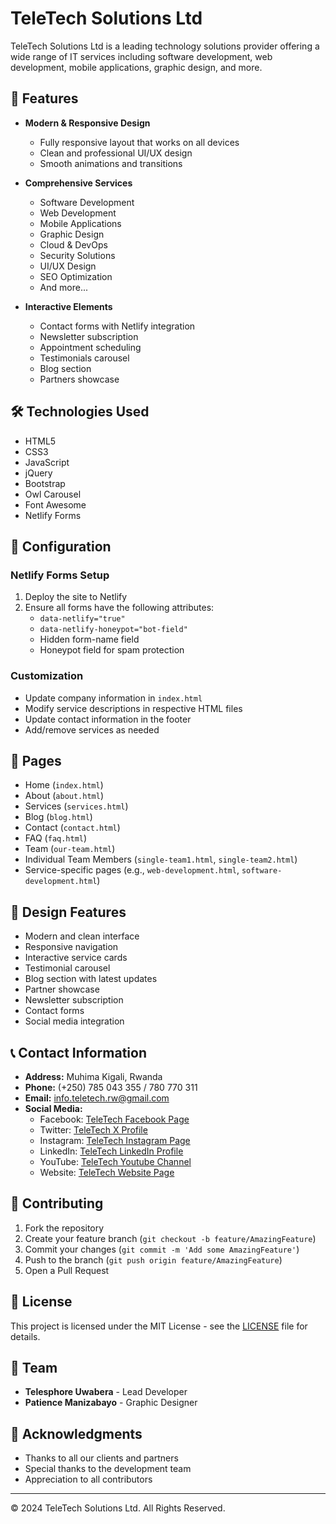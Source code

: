 # TeleTech Solutions Ltd

TeleTech Solutions Ltd is a leading technology solutions provider offering a wide range of IT services including software development, web development, mobile applications, graphic design, and more.

## 🌟 Features

- **Modern & Responsive Design**
  - Fully responsive layout that works on all devices
  - Clean and professional UI/UX design
  - Smooth animations and transitions

- **Comprehensive Services**
  - Software Development
  - Web Development
  - Mobile Applications
  - Graphic Design
  - Cloud & DevOps
  - Security Solutions
  - UI/UX Design
  - SEO Optimization
  - And more...

- **Interactive Elements**
  - Contact forms with Netlify integration
  - Newsletter subscription
  - Appointment scheduling
  - Testimonials carousel
  - Blog section
  - Partners showcase

## 🛠️ Technologies Used

- HTML5
- CSS3
- JavaScript
- jQuery
- Bootstrap
- Owl Carousel
- Font Awesome
- Netlify Forms

## 🔧 Configuration

### Netlify Forms Setup
1. Deploy the site to Netlify
2. Ensure all forms have the following attributes:
   - `data-netlify="true"`
   - `data-netlify-honeypot="bot-field"`
   - Hidden form-name field
   - Honeypot field for spam protection

### Customization
- Update company information in `index.html`
- Modify service descriptions in respective HTML files
- Update contact information in the footer
- Add/remove services as needed

## 📱 Pages

- Home (`index.html`)
- About (`about.html`)
- Services (`services.html`)
- Blog (`blog.html`)
- Contact (`contact.html`)
- FAQ (`faq.html`)
- Team (`our-team.html`)
- Individual Team Members (`single-team1.html`, `single-team2.html`)
- Service-specific pages (e.g., `web-development.html`, `software-development.html`)

## 🎨 Design Features

- Modern and clean interface
- Responsive navigation
- Interactive service cards
- Testimonial carousel
- Blog section with latest updates
- Partner showcase
- Newsletter subscription
- Contact forms
- Social media integration

## 📞 Contact Information

- **Address:** Muhima Kigali, Rwanda
- **Phone:** (+250) 785 043 355 / 780 770 311
- **Email:** info.teletech.rw@gmail.com
- **Social Media:**
  - Facebook: [TeleTech Facebook Page](https://www.facebook.com/teletechsolutionsltd)
  - Twitter: [TeleTech X Profile](https://x.com/teletech_ltd)
  - Instagram: [TeleTech Instagram Page](https://www.instagram.com/teletech_ltd)
  - LinkedIn: [TeleTech LinkedIn Profile](https://www.linkedin.com/company/teletech-ltd)
  - YouTube: [TeleTech Youtube Channel](https://www.youtube.com/watch?v=mcHSJwwIq5s)
  - Website: [TeleTech Website Page](https://teletech.netlify.app/)

## 🤝 Contributing

1. Fork the repository
2. Create your feature branch (`git checkout -b feature/AmazingFeature`)
3. Commit your changes (`git commit -m 'Add some AmazingFeature'`)
4. Push to the branch (`git push origin feature/AmazingFeature`)
5. Open a Pull Request

## 📄 License

This project is licensed under the MIT License - see the [LICENSE](LICENSE) file for details.

## 👥 Team

- **Telesphore Uwabera** - Lead Developer
- **Patience Manizabayo** - Graphic Designer

## 🙏 Acknowledgments

- Thanks to all our clients and partners
- Special thanks to the development team
- Appreciation to all contributors

---

© 2024 TeleTech Solutions Ltd. All Rights Reserved.
